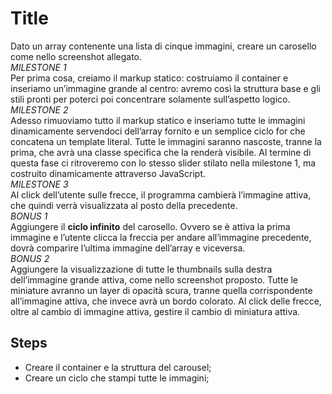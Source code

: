 Title
===
Dato un array contenente una lista di cinque immagini, creare un carosello come nello screenshot allegato. <br>
*MILESTONE 1* <br>
Per prima cosa, creiamo il markup statico: costruiamo il container e inseriamo un’immagine grande al centro: avremo così la struttura base e gli stili pronti per poterci poi concentrare solamente sull’aspetto logico.<br>
*MILESTONE 2*<br>
Adesso rimuoviamo tutto il markup statico e inseriamo tutte le immagini dinamicamente servendoci dell’array fornito e un semplice ciclo for che concatena un template literal.
Tutte le immagini saranno nascoste, tranne la prima, che avrà una classe specifica che la renderà visibile.
Al termine di questa fase ci ritroveremo con lo stesso slider stilato nella milestone 1, ma costruito dinamicamente attraverso JavaScript.<br>
*MILESTONE 3*<br>
Al click dell’utente sulle frecce, il programma cambierà l’immagine attiva, che quindi verrà visualizzata al posto della precedente.<br>
*BONUS 1*<br>
Aggiungere il **ciclo infinito** del carosello. Ovvero se è attiva la prima immagine e l’utente clicca la freccia per andare all’immagine precedente, dovrà comparire l’ultima immagine dell’array e viceversa.<br>
*BONUS 2*<br>
Aggiungere la visualizzazione di tutte le thumbnails sulla destra dell’immagine grande attiva, come nello screenshot proposto. Tutte le miniature avranno un layer di opacità scura, tranne quella corrispondente all’immagine attiva, che invece avrà un bordo colorato.
Al click delle frecce, oltre al cambio di immagine attiva, gestire il cambio di miniatura attiva.
## Steps
- Creare il container e la struttura del carousel;
- Creare un ciclo che stampi tutte le immagini;

